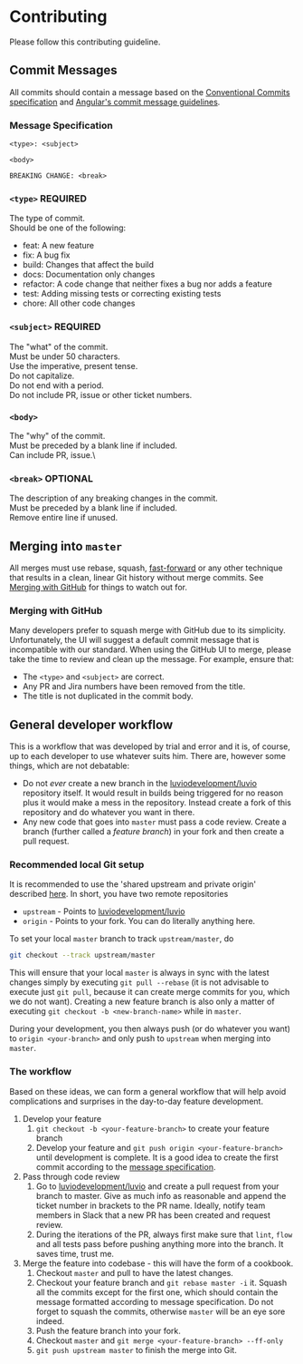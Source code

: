 # Contributing

Please follow this contributing guideline.
## Commit Messages

All commits should contain a message based on the [Conventional Commits specification](https://conventionalcommits.org/) and [Angular's commit message guidelines](https://github.com/angular/angular/blob/master/CONTRIBUTING.md#commit).

### Message Specification

```
<type>: <subject>

<body>

BREAKING CHANGE: <break>
```

### `<type>` REQUIRED

The type of commit.\
Should be one of the following:

* feat:     A new feature
* fix:      A bug fix
* build:    Changes that affect the build
* docs:     Documentation only changes
* refactor: A code change that neither fixes a bug nor adds a feature
* test:     Adding missing tests or correcting existing tests
* chore:    All other code changes


### `<subject>` REQUIRED

The "what" of the commit.\
Must be under 50 characters.\
Use the imperative, present tense.\
Do not capitalize.\
Do not end with a period.\
Do not include PR, issue or other ticket numbers.

### `<body>`

The "why" of the commit.\
Must be preceded by a blank line if included.\
Can include PR, issue.\

### `<break>` OPTIONAL

The description of any breaking changes in the commit.\
Must be preceded by a blank line if included.\
Remove entire line if unused.


## Merging into `master`

All merges must use rebase, squash, [fast-forward](https://git-scm.com/docs/git-merge#git-merge---ff-only) or any other technique that results in a clean, linear Git history without merge commits. See [Merging with GitHub](#merging-with-github) for things to watch out for.
### Merging with GitHub

Many developers prefer to squash merge with GitHub due to its simplicity. Unfortunately, the UI will suggest a default commit message that is incompatible with our standard. When using the GitHub UI to merge, please take the time to review and clean up the message. For example, ensure that:

* The `<type>` and `<subject>` are correct.
* Any PR and Jira numbers have been removed from the title.
* The title is not duplicated in the commit body.

## General developer workflow
This is a workflow that was developed by trial and error and it is, of course, up to each developer to use whatever suits him. There are, however some things, which are not debatable:
* Do not *ever* create a new branch in the [luviodevelopment/luvio](https://github.com/luviodevelopement/luvio) repository itself. It would result in builds being triggered for no reason plus it would make a mess in the repository. Instead create a fork of this repository and do whatever you want in there.
* Any new code that goes into `master` must pass a code review. Create a branch (further called a *feature branch*) in your fork and then create a pull request. 

### Recommended local Git setup
It is recommended to use the 'shared upstream and private origin' described [here](https://help.github.com/en/articles/fork-a-repo).
In short, you have two remote repositories
* `upstream` - Points to [luviodevelopment/luvio](https://github.com/luviodevelopement/luvio)
* `origin` - Points to your fork. You can do literally anything here.

To set your local `master` branch to track `upstream/master`, do
```bash
git checkout --track upstream/master
```
This will ensure that your local `master` is always in sync with the latest changes simply by executing `git pull --rebase` (it is not advisable to execute just `git pull`, because it can create merge commits for you, which we do not want).
Creating a new feature branch is also only a matter of executing `git checkout -b <new-branch-name>` while in `master`.

During your development, you then always push (or do whatever you want) to `origin <your-branch>` and only push to `upstream` when merging into `master`.


### The workflow
Based on these ideas, we can form a general workflow that will help avoid complications and surprises in the day-to-day feature development.

1. Develop your feature
    1. `git checkout -b <your-feature-branch>` to create your feature branch
    1. Develop your feature and `git push origin <your-feature-branch>` until development is complete. It is a good idea to create the first commit according to the [message specification](#message-specification).
1. Pass through code review
    1. Go to [luviodevelopment/luvio](https://github.com/luviodevelopement/luvio) and create a pull request from your branch to master. Give as much info as reasonable and append the ticket number in brackets to the PR name. Ideally, notify team members in Slack that a new PR has been created and request review.
    1. During the iterations of the PR, always first make sure that `lint`, `flow` and all tests pass before pushing anything more into the branch. It saves time, trust me.
1. Merge the feature into codebase - this will have the form of a cookbook.
    1. Checkout `master` and pull to have the latest changes.
    1. Checkout your feature branch and `git rebase master -i` it. Squash all the commits except for the first one, which should contain the message formatted according to message specification. Do not forget to squash the commits, otherwise `master` will be an eye sore indeed.
    1. Push the feature branch into your fork.
    1. Checkout `master` and `git merge <your-feature-branch> --ff-only`
    1. `git push upstream master` to finish the merge into Git.
    